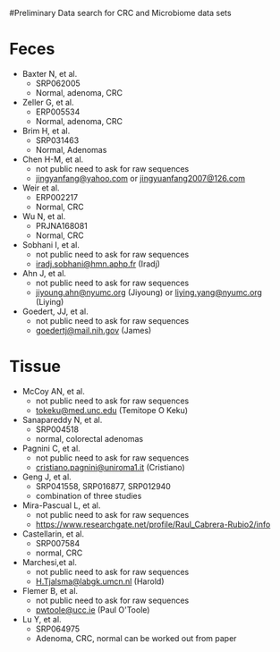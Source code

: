 #Preliminary Data search for CRC and Microbiome data sets


# Feces

* Baxter N, et al.
	* SRP062005
	* Normal, adenoma, CRC
* Zeller G, et al.
	* ERP005534
	* Normal, adenoma, CRC
* Brim H, et al.
	* SRP031463
	* Normal, Adenomas
* Chen H-M, et al.
	* not public need to ask for raw sequences
	* jingyanfang@yahoo.com or jingyuanfang2007@126.com
* Weir et al.
	* ERP002217
	* Normal, CRC
* Wu N, et al.
	* PRJNA168081
	* Normal, CRC
* Sobhani I, et al.
	* not public need to ask for raw sequences
	* iradj.sobhani@hmn.aphp.fr (Iradj)
* Ahn J, et al.
	* not public need to ask for raw sequences
	* jiyoung.ahn@nyumc.org (Jiyoung) or liying.yang@nyumc.org (Liying)
*  Goedert, JJ, et al.
	*  not public need to ask for raw sequences
	*  goedertj@mail.nih.gov (James)



# Tissue
* McCoy AN, et al.
	* not public need to ask for raw sequences
	* tokeku@med.unc.edu (Temitope O Keku)
*  Sanapareddy N, et al.
	*  SRP004518
	*  normal, colorectal adenomas
* Pagnini C, et al.
	* not public need to ask for raw sequences
	* cristiano.pagnini@uniroma1.it (Cristiano)
* Geng J, et al.
	* SRP041558, SRP016877, SRP012940
	* combination of three studies
* Mira-Pascual L, et al.
	* not public need to ask for raw sequences
	* https://www.researchgate.net/profile/Raul_Cabrera-Rubio2/info
* Castellarin, et al.
	* SRP007584
	* normal, CRC
* Marchesi,et al.
	* not public need to ask for raw sequences
	* H.Tjalsma@labgk.umcn.nl (Harold)
* Flemer B, et al.
	* not public need to ask for raw sequences
	* pwtoole@ucc.ie (Paul O'Toole)
* Lu Y, et al.  
	* SRP064975
	* Adenoma, CRC, normal can be worked out from paper
